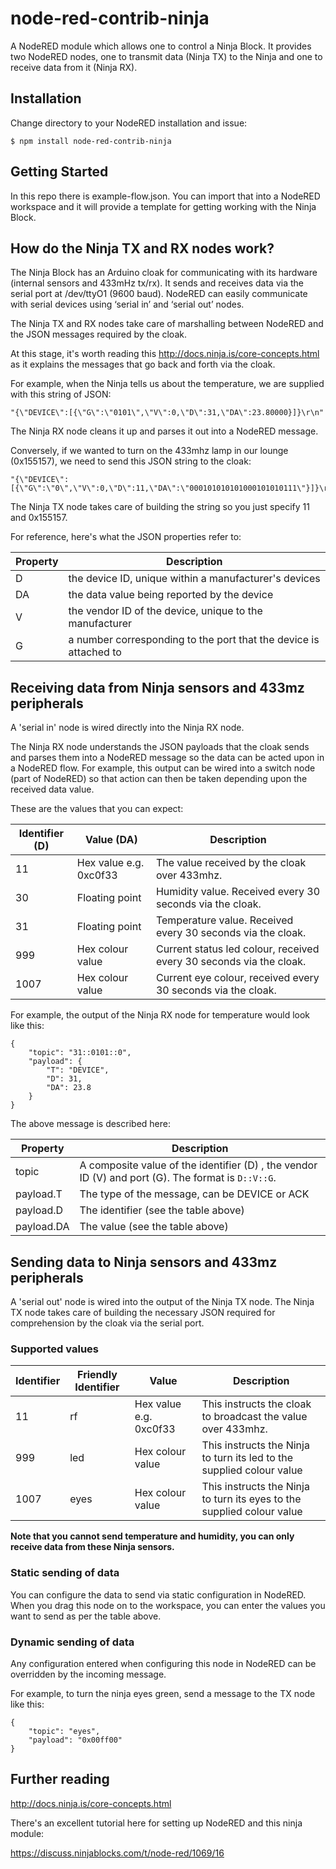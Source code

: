 # node-red-contrib-ninja

A NodeRED module which allows one to control a Ninja Block. It provides two NodeRED nodes, one to transmit data (Ninja TX) to the
Ninja and one to receive data from it (Ninja RX).

## Installation

Change directory to your NodeRED installation and issue:

    $ npm install node-red-contrib-ninja
    
## Getting Started
    
In this repo there is example-flow.json. You can import that into a NodeRED workspace and it will provide a template
        for getting working with the Ninja Block.

## How do the Ninja TX and RX nodes work?

The Ninja Block has an Arduino cloak for communicating with its hardware (internal sensors and 433mHz tx/rx). 
It sends and receives data via the serial port at /dev/ttyO1 (9600 baud). NodeRED can easily communicate with serial devices
 using ‘serial in’ and ‘serial out’ nodes. 
 
 The Ninja TX and RX nodes take care of marshalling between NodeRED and the JSON messages required by the cloak.
 
 At this stage, it's worth reading this http://docs.ninja.is/core-concepts.html as it explains the messages that go back
 and forth via the cloak.
 
 For example, when the Ninja tells us about the temperature, we are supplied with this string of JSON:
 
    "{\"DEVICE\":[{\"G\":\"0101\",\"V\":0,\"D\":31,\"DA\":23.80000}]}\r\n"
 
 The Ninja RX node cleans it up and parses it out into a NodeRED message.
 
 Conversely, if we wanted to turn on the 433mhz lamp in our lounge (0x155157), we need to send this JSON string to the cloak:
 
    "{\"DEVICE\":[{\"G\":\"0\",\"V\":0,\"D\":11,\"DA\":\"000101010101000101010111\"}]}\r\n"

The Ninja TX node takes care of building the string so you just specify 11 and 0x155157.


For reference, here's what the JSON properties refer to:

| Property | Description |
| --------------- | --------------- |  
|  D | the device ID, unique within a manufacturer's devices |
|  DA | the data value being reported by the device |
|  V | the vendor ID of the device, unique to the manufacturer |
|  G | a number corresponding to the port that the device is attached to |

## Receiving data from Ninja sensors and 433mz peripherals

A 'serial in' node is wired directly into the Ninja RX node. 



The Ninja RX node understands the JSON payloads that the cloak
sends and parses them into a NodeRED message so the data can be acted upon in a NodeRED flow. For example, this output 
can be wired into a switch node (part of NodeRED) so that action can then be taken depending upon the received data value. 

These are the values that you can expect:

| Identifier (D) | Value (DA) | Description |
| --------------- | --------------- | --------------- | 
|  11   | Hex value e.g. 0xc0f33 | The value received by the cloak over 433mhz. |
|  30   | Floating point | Humidity value. Received every 30 seconds via the cloak. |
|  31   | Floating point | Temperature value. Received every 30 seconds via the cloak. |
|  999  | Hex colour value  | Current status led colour, received every 30 seconds via the cloak. |
|  1007 | Hex colour value  | Current eye colour, received every 30 seconds via the cloak. |


For example, the output of the Ninja RX node for temperature would look like this:
```
{
    "topic": "31::0101::0",
    "payload": {
        "T": "DEVICE",
        "D": 31,
        "DA": 23.8
    }
}
```
The above message is described here:

| Property | Description |
| --------------- | --------------- |  
|  topic | A composite value of the identifier (D) , the vendor ID (V) and port (G). The format is `D::V::G`. |
|  payload.T | The type of the message, can be DEVICE or ACK |
|  payload.D | The identifier (see the table above) |
|  payload.DA | The value (see the table above)  |


## Sending data to Ninja sensors and 433mz peripherals

A 'serial out' node is wired into the output of the Ninja TX node. The Ninja TX node takes care of building the necessary JSON 
required for comprehension by the cloak via the serial port.

### Supported values

| Identifier | Friendly Identifier | Value | Description |
| --------------- | --------------- | --------------- | --------------- |
|  11   | rf | Hex value e.g. 0xc0f33 | This instructs the cloak to broadcast the value over 433mhz. |
|  999  | led | Hex colour value  | This instructs the Ninja to turn its led to the supplied colour value |
|  1007 | eyes | Hex colour value  | This instructs the Ninja to turn its eyes to the supplied colour value |



__Note that you cannot send temperature and humidity, you can only receive data from these Ninja sensors.__

### Static sending of data

You can configure the data to send via static configuration in NodeRED. When you drag this node on 
 to the workspace, you can enter the values you want to send as per the table above.  
       
### Dynamic sending of data
        
Any configuration entered when configuring this node in NodeRED can be overridden by the incoming message.

For example, to turn the ninja eyes green, send a message to the TX node like this:

```
{
    "topic": "eyes",
    "payload": "0x00ff00"
}
```
        
## Further reading

http://docs.ninja.is/core-concepts.html

There's an excellent tutorial here for setting up NodeRED and this ninja module:

https://discuss.ninjablocks.com/t/node-red/1069/16



